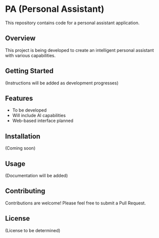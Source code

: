 # PA (Personal Assistant)

This repository contains code for a personal assistant application.

## Overview

This project is being developed to create an intelligent personal assistant with various capabilities.

## Getting Started

(Instructions will be added as development progresses)

## Features

- To be developed
- Will include AI capabilities
- Web-based interface planned

## Installation

(Coming soon)

## Usage

(Documentation will be added)

## Contributing

Contributions are welcome! Please feel free to submit a Pull Request.

## License

(License to be determined)
